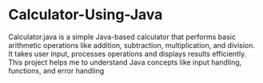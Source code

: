 # Calculator-Using-Java
Calculator.java is a simple Java-based calculator that performs basic arithmetic operations like addition, subtraction, multiplication, and division. It takes user input, processes operations and displays results efficiently. This project helps me  to understand Java concepts like input handling, functions, and error handling
